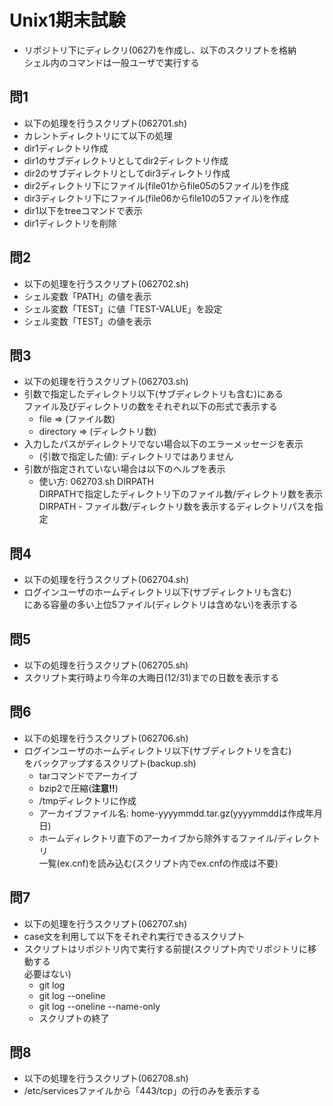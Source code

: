 # Unix1期末試験

- リポジトリ下にディレクリ(0627)を作成し、以下のスクリプトを格納  
シェル内のコマンドは一般ユーザで実行する

## 問1

- 以下の処理を行うスクリプト(062701.sh)
- カレントディレクトリにて以下の処理
- dir1ディレクトリ作成
- dir1のサブディレクトリとしてdir2ディレクトリ作成
- dir2のサブディレクトリとしてdir3ディレクトリ作成
- dir2ディレクトリ下にファイル(file01からfile05の5ファイル)を作成
- dir3ディレクトリ下にファイル(file06からfile10の5ファイル)を作成
- dir1以下をtreeコマンドで表示
- dir1ディレクトリを削除

## 問2

- 以下の処理を行うスクリプト(062702.sh)
- シェル変数「PATH」の値を表示
- シェル変数「TEST」に値「TEST-VALUE」を設定
- シェル変数「TEST」の値を表示

## 問3

- 以下の処理を行うスクリプト(062703.sh)
- 引数で指定したディレクトリ以下(サブディレクトリも含む)にある  
ファイル及びディレクトリの数をそれぞれ以下の形式で表示する
	- file => (ファイル数)
	- directory => (ディレクトリ数)
- 入力したパスがディレクトリでない場合以下のエラーメッセージを表示  
	- (引数で指定した値): ディレクトリではありません  
- 引数が指定されていない場合は以下のヘルプを表示
    - 使い方: 062703.sh DIRPATH  
DIRPATHで指定したディレクトリ下のファイル数/ディレクトリ数を表示  
DIRPATH - ファイル数/ディレクトリ数を表示するディレクトリパスを指定

## 問4

- 以下の処理を行うスクリプト(062704.sh)
- ログインユーザのホームディレクトリ以下(サブディレクトリも含む)  
にある容量の多い上位5ファイル(ディレクトリは含めない)を表示する

## 問5

- 以下の処理を行うスクリプト(062705.sh)
- スクリプト実行時より今年の大晦日(12/31)までの日数を表示する

## 問6

- 以下の処理を行うスクリプト(062706.sh)
- ログインユーザのホームディレクトリ以下(サブディレクトリを含む)  
をバックアップするスクリプト(backup.sh)
    - tarコマンドでアーカイブ
    - bzip2で圧縮(**注意!!**)
    - /tmpディレクトリに作成
    - アーカイブファイル名: home-yyyymmdd.tar.gz(yyyymmddは作成年月日)
    - ホームディレクトリ直下のアーカイブから除外するファイル/ディレクトリ  
    一覧(ex.cnf)を読み込む(スクリプト内でex.cnfの作成は不要)

## 問7

- 以下の処理を行うスクリプト(062707.sh)
- case文を利用して以下をそれぞれ実行できるスクリプト
- スクリプトはリポジトリ内で実行する前提(スクリプト内でリポジトリに移動する  
必要はない)
    - git log
    - git log --oneline
    - git log --oneline --name-only
    - スクリプトの終了

## 問8

- 以下の処理を行うスクリプト(062708.sh)
- /etc/servicesファイルから「443/tcp」の行のみを表示する